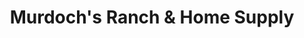 ---
title: "Murdoch's Ranch & Home Supply"
url: /miles-city/murdochs-ranch-and-home-supply/
shop: department store
---